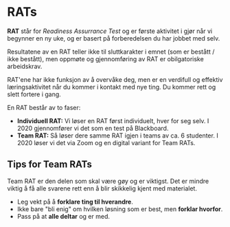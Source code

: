 # RATs

**RAT** står for *Readiness Assurrance Test* og er første aktivitet i gjør når vi begynner en ny uke, og er basert på forberedelsen du har jobbet med selv. 

Resultatene av en RAT teller ikke til sluttkarakter i emnet (som er bestått / ikke bestått), men oppmøte og gjennomføring av RAT er obilgatoriske arbeidskrav. 

RAT'ene har ikke funksjon av å overvåke deg, men er en verdifull og effektiv læringsaktivitet når du kommer i kontakt med nye ting. Du kommer rett og slett fortere i gang.

En RAT består av to faser:

* **Individuell RAT:** Vi løser en RAT først individuelt, hver for seg selv. I 2020 gjennomfører vi det som en test på Blackboard.
* **Team RAT:** Så løser dere samme RAT igjen i teams av ca. 6 studenter. I 2020 løser vi det via Zoom og en digital variant for Team RATs.



## Tips for Team RATs

Team RAT er den delen som skal være gøy og er viktigst. Det er mindre viktig å få alle svarene rett enn å blir skikkelig kjent med materialet. 

* Leg vekt på å **forklare ting til hverandre**.
* Ikke bare "bli enig" om hvilken løsning som er best, men **forklar hvorfor**.
* Pass på at **alle deltar** og er med.
